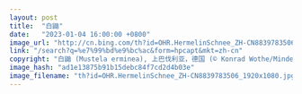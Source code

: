 ```yaml
---
layout: post
title:  "白鼬"
date:   "2023-01-04 16:00:00 +0800"
image_url: "http://cn.bing.com/th?id=OHR.HermelinSchnee_ZH-CN8839783506_1920x1080.jpg&rf=LaDigue_1920x1080.jpg&pid=hp"
link: "/search?q=%e7%99%bd%e9%bc%ac&form=hpcapt&mkt=zh-cn"
copyright: "白鼬 (Mustela erminea), 上巴伐利亚，德国 (© Konrad Wothe/Minden Pictures)"
image_hash: "ad1e13875b91b15debc84f7cd2d4b03e"
image_filename: "th?id=OHR.HermelinSchnee_ZH-CN8839783506_1920x1080.jpg&rf=LaDigue_1920x1080.jpg&pid=hp"
---
```

